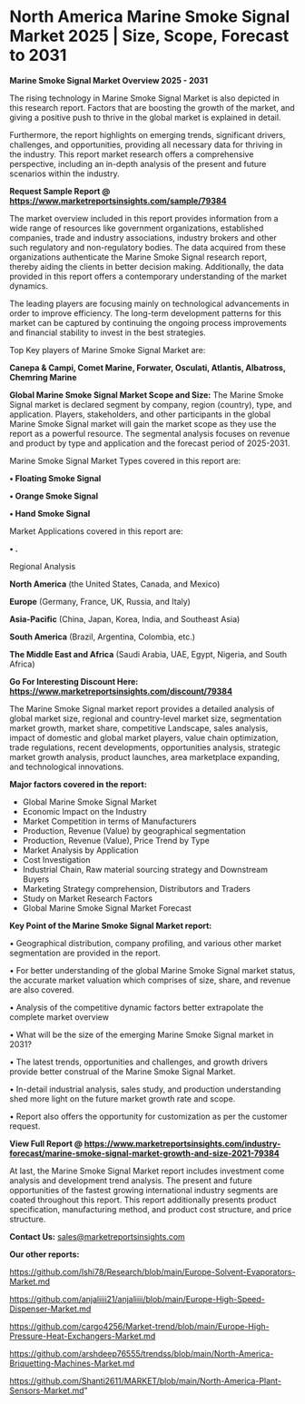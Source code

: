  # North America Marine Smoke Signal Market 2025 | Size, Scope, Forecast to 2031

<Strong> Marine Smoke Signal Market Overview 2025 - 2031</strong>

The rising technology in Marine Smoke Signal Market is also depicted in this research report. Factors that are boosting the growth of the market, and giving a positive push to thrive in the global market is explained in detail.

Furthermore, the report highlights on emerging trends, significant drivers, challenges, and opportunities, providing all necessary data for thriving in the industry. This report market research offers a comprehensive perspective, including an in-depth analysis of the present and future scenarios within the industry.

<strong>Request Sample Report @ <a href=https://www.marketreportsinsights.com/sample/79384>https://www.marketreportsinsights.com/sample/79384</a></strong>

The market overview included in this report provides information from a wide range of resources like government organizations, established companies, trade and industry associations, industry brokers and other such regulatory and non-regulatory bodies. The data acquired from these organizations authenticate the Marine Smoke Signal research report, thereby aiding the clients in better decision making. Additionally, the data provided in this report offers a contemporary understanding of the market dynamics.

The leading players are focusing mainly on technological advancements in order to improve efficiency. The long-term development patterns for this market can be captured by continuing the ongoing process improvements and financial stability to invest in the best strategies.

Top Key players of Marine Smoke Signal Market are:

<strong>Canepa & Campi, Comet Marine, Forwater, Osculati, Atlantis, Albatross, Chemring Marine</strong>

<strong><b>Global Marine Smoke Signal Market Scope and Size:</b></strong>
The Marine Smoke Signal market is declared segment by company, region (country), type, and application. Players, stakeholders, and other participants in the global Marine Smoke Signal market will gain the market scope as they use the report as a powerful resource. The segmental analysis focuses on revenue and product by type and application and the forecast period of 2025-2031.

Marine Smoke Signal Market Types covered in this report are:

<strong>• Floating Smoke Signal

• Orange Smoke Signal

• Hand Smoke Signal</strong>

Market Applications covered in this report are:

<strong>• .</strong> 

Regional Analysis

<strong>North America</strong> (the United States, Canada, and Mexico)

<strong>Europe</strong> (Germany, France, UK, Russia, and Italy)

<strong>Asia-Pacific</strong> (China, Japan, Korea, India, and Southeast Asia)

<strong>South America</strong> (Brazil, Argentina, Colombia, etc.)

<strong>The Middle East and Africa</strong> (Saudi Arabia, UAE, Egypt, Nigeria, and South Africa)

<strong>Go For Interesting Discount Here: <a href=https://www.marketreportsinsights.com/discount/79384>https://www.marketreportsinsights.com/discount/79384</a></strong>

The Marine Smoke Signal market report provides a detailed analysis of global market size, regional and country-level market size, segmentation market growth, market share, competitive Landscape, sales analysis, impact of domestic and global market players, value chain optimization, trade regulations, recent developments, opportunities analysis, strategic market growth analysis, product launches, area marketplace expanding, and technological innovations.

<strong><b>Major factors covered in the report:</b></strong>
<ul>
  <li>Global Marine Smoke Signal Market </li>
  <li>Economic Impact on the Industry</li>
  <li>Market Competition in terms of Manufacturers</li>
  <li>Production, Revenue (Value) by geographical segmentation</li>
  <li>Production, Revenue (Value), Price Trend by Type</li>
  <li>Market Analysis by Application</li>
  <li>Cost Investigation</li>
  <li>Industrial Chain, Raw material sourcing strategy and Downstream Buyers</li>
  <li>Marketing Strategy comprehension, Distributors and Traders</li>
  <li>Study on Market Research Factors</li>
  <li>Global Marine Smoke Signal Market Forecast</li>
</ul>

<strong><b>Key Point of the Marine Smoke Signal Market report:</b></strong>

• Geographical distribution, company profiling, and various other market segmentation are provided in the report.

• For better understanding of the global Marine Smoke Signal market status, the accurate market valuation which comprises of size, share, and revenue are also covered.

• Analysis of the competitive dynamic factors better extrapolate the complete market overview

• What will be the size of the emerging Marine Smoke Signal market in 2031?

• The latest trends, opportunities and challenges, and growth drivers provide better construal of the Marine Smoke Signal Market.

• In-detail industrial analysis, sales study, and production understanding shed more light on the future market growth rate and scope.

• Report also offers the opportunity for customization as per the customer request.

<strong><b>View Full Report @ <a href=https://www.marketreportsinsights.com/industry-forecast/marine-smoke-signal-market-growth-and-size-2021-79384>https://www.marketreportsinsights.com/industry-forecast/marine-smoke-signal-market-growth-and-size-2021-79384</a></b></strong>


At last, the Marine Smoke Signal Market report includes investment come analysis and development trend analysis. The present and future opportunities of the fastest growing international industry segments are coated throughout this report. This report additionally presents product specification, manufacturing method, and product cost structure, and price structure.

<strong>Contact Us:</strong>
sales@marketreportsinsights.com

<strong>Our other reports:</strong>

<a href=https://github.com/Ishi78/Research/blob/main/Europe-Solvent-Evaporators-Market.md>https://github.com/Ishi78/Research/blob/main/Europe-Solvent-Evaporators-Market.md</a>

<a href=https://github.com/anjaliiii21/anjaliiii/blob/main/Europe-High-Speed-Dispenser-Market.md>https://github.com/anjaliiii21/anjaliiii/blob/main/Europe-High-Speed-Dispenser-Market.md</a>

<a href=https://github.com/cargo4256/Market-trend/blob/main/Europe-High-Pressure-Heat-Exchangers-Market.md>https://github.com/cargo4256/Market-trend/blob/main/Europe-High-Pressure-Heat-Exchangers-Market.md</a>

<a href=https://github.com/arshdeep76555/trendss/blob/main/North-America-Briquetting-Machines-Market.md>https://github.com/arshdeep76555/trendss/blob/main/North-America-Briquetting-Machines-Market.md</a>

<a href=https://github.com/Shanti2611/MARKET/blob/main/North-America-Plant-Sensors-Market.md>https://github.com/Shanti2611/MARKET/blob/main/North-America-Plant-Sensors-Market.md</a>"
